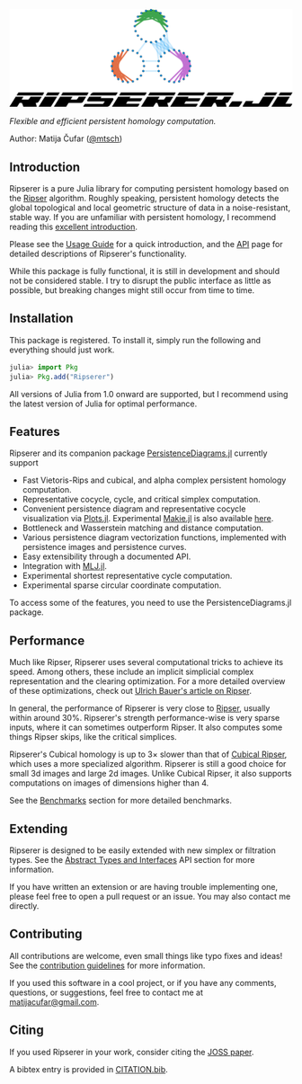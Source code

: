 ![](assets/logo-title.svg)

_Flexible and efficient persistent homology computation._

Author: Matija Čufar ([@mtsch](https://github.com/mtsch/))

## Introduction

Ripserer is a pure Julia library for computing persistent homology based on the
[Ripser](https://github.com/Ripser/ripser) algorithm. Roughly speaking, persistent homology
detects the global topological and local geometric structure of data in a noise-resistant,
stable way. If you are unfamiliar with persistent homology, I recommend reading this
[excellent
introduction](https://towardsdatascience.com/persistent-homology-with-examples-1974d4b9c3d0).

Please see the [Usage Guide](@ref) for a quick introduction, and the [API](@ref) page for
detailed descriptions of Ripserer's functionality.

While this package is fully functional, it is still in development and should not be
considered stable. I try to disrupt the public interface as little as possible, but breaking
changes might still occur from time to time.

## Installation

This package is registered. To install it, simply run the following and everything should
just work.

```julia
julia> import Pkg
julia> Pkg.add("Ripserer")
```

All versions of Julia from 1.0 onward are supported, but I recommend using the latest
version of Julia for optimal performance.

## Features

Ripserer and its companion package
[PersistenceDiagrams.jl](https://github.com/mtsch/PersistenceDiagrams.jl) currently support

* Fast Vietoris-Rips and cubical, and alpha complex persistent homology computation.
* Representative cocycle, cycle, and critical simplex computation.
* Convenient persistence diagram and representative cocycle visualization via
  [Plots.jl](https://github.com/JuliaPlots/Plots.jl). Experimental
  [Makie.jl](https://github.com/JuliaPlots/Makie.jl) is also available
  [here](https://github.com/mtsch/MakieRipserer.jl).
* Bottleneck and Wasserstein matching and distance computation.
* Various persistence diagram vectorization functions, implemented with persistence images
  and persistence curves.
* Easy extensibility through a documented API.
* Integration with [MLJ.jl](https://github.com/alan-turing-institute/MLJ.jl).
* Experimental shortest representative cycle computation.
* Experimental sparse circular coordinate computation.

To access some of the features, you need to use the PersistenceDiagrams.jl package.

## Performance

Much like Ripser, Ripserer uses several computational tricks to achieve its speed. Among
others, these include an implicit simplicial complex representation and the clearing
optimization. For a more detailed overview of these optimizations, check out [Ulrich Bauer's
article on Ripser](https://arxiv.org/abs/1908.02518).

In general, the performance of Ripserer is very close to
[Ripser](https://github.com/Ripser/ripser), usually within around 30%. Ripserer's strength
performance-wise is very sparse inputs, where it can sometimes outperform Ripser. It also
computes some things Ripser skips, like the critical simplices.

Ripserer's Cubical homology is up to 3× slower than that of [Cubical
Ripser](https://github.com/CubicalRipser/), which uses a more specialized
algorithm. Ripserer is still a good choice for small 3d images and large 2d images. Unlike
Cubical Ripser, it also supports computations on images of dimensions higher than 4.

See the [Benchmarks](@ref) section for more detailed benchmarks.

## Extending

Ripserer is designed to be easily extended with new simplex or filtration types. See the
[Abstract Types and Interfaces](@ref) API section for more information.

If you have written an extension or are having trouble implementing one, please feel free to
open a pull request or an issue. You may also contact me directly.

## Contributing

All contributions are welcome, even small things like typo fixes and ideas! See the
[contribution guidelines](https://github.com/mtsch/Ripserer.jl/blob/master/CONTRIBUTING.md)
for more information.

If you used this software in a cool project, or if you have any comments, questions, or
suggestions, feel free to contact me at
[matijacufar@gmail.com](mailto:matijacufar@gmail.com).

## Citing

If you used Ripserer in your work, consider citing the [JOSS
paper](https://joss.theoj.org/papers/10.21105/joss.02614).

A bibtex entry is provided in
[CITATION.bib](https://github.com/mtsch/Ripserer.jl/blob/master/CITATION.bib).
